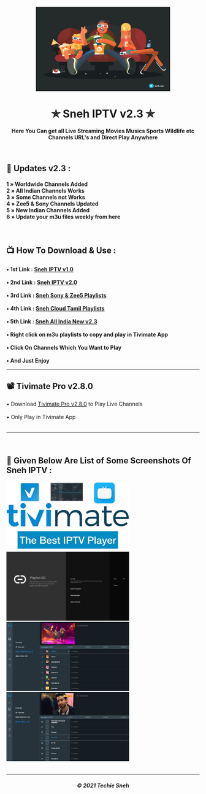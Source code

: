 <p align="center"><img src="snehiptv.gif" width="350" height="220"></p>
<h1 align="center"> ✯ Sneh IPTV v2.3 ✯ </h1>

<p align="center"><b>Here You Can get all Live Streaming Movies Musics Sports Wildlife etc Channels URL's and Direct Play Anywhere</b></p><br>

## 🍃 Updates v2.3 : 
 
<h4>

1 » Worldwide Channels Added<br>
2 » All Indian Channels Works<br>
3 » Some Channels not Works<br>
4 » Zee5 & Sony Channels Updated<br>
5 » New Indian Channels Added<br>
6 » Update your m3u files weekly from here<br>

</h4>

<br> 

## 📺 How To Download & Use : 

<h4>

• 1st Link : <a href="https://raw.githubusercontent.com/techiesneh/sneh-iptv-m3u/main/sneh-iptv-v1.m3u">Sneh IPTV v1.0</a>  <br><br>
• 2nd Link : <a href="https://raw.githubusercontent.com/techiesneh/sneh-iptv-m3u/main/sneh-new-iptv.m3u">Sneh IPTV v2.0</a>  <br><br>
• 3rd Link : <a href="https://raw.githubusercontent.com/techiesneh/sneh-iptv-m3u/main/Sony%26Zee5-Sneh-IPTV.m3u">Sneh Sony & Zee5 Playlists </a>  <br><br>
• 4th Link : <a href="https://raw.githubusercontent.com/techiesneh/sneh-iptv-m3u/main/CLOUDTAMIL.m3u">Sneh Cloud Tamil Playlists </a>  <br><br>
• 5th Link : <a href="https://raw.githubusercontent.com/techiesneh/sneh-iptv-m3u/main/sneh-iptv-all-india.m3u">Sneh All India New v2.3 </a>  <br><br>
• Right click on m3u playlists to copy and play in Tivimate App<br><br>
• Click On Channels Which You Want to Play<br><br>
• And Just Enjoy  

---

## 📽 Tivimate Pro v2.8.0

• Download <a href="https://files.moddroid.com/TiviMate%20IPTV%20Player/_TiviMate_2.8.0_Premium.apk">Tivimate Pro v2.8.0</a> to Play Live Channels<br><br>
• Only Play in Tivimate App<br><br>

---

</h4>
<br>


## 🍁 Given Below Are List of Some Screenshots Of Sneh IPTV : 


<div>

<img src="images/iptv1.jpg" alt="IPTV 1" width="320" height="180">
<img src="images/iptv2.jpg" alt="IPTV 2" width="320" height="180"><br>
<img src="images/iptv3.jpg" alt="IPTV 3" width="320" height="180">
<img src="images/iptv4.jpg" alt="IPTV 4" width="320" height="180"><br>

</div>

<br> 
  
---
<h5 align='center'>© 2021 Techie Sneh</h5>
